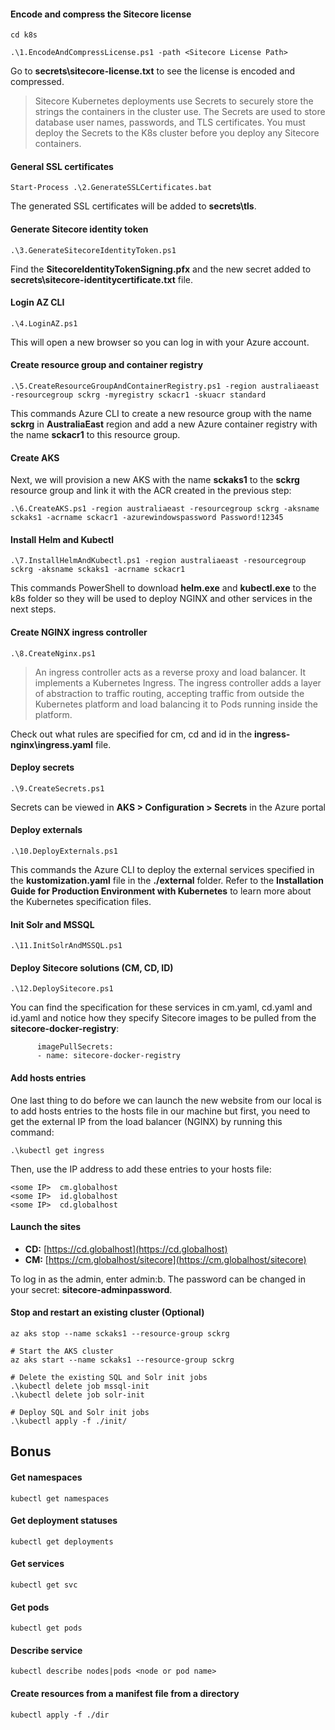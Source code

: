 #### Encode and compress the Sitecore license

```
cd k8s
```
```
.\1.EncodeAndCompressLicense.ps1 -path <Sitecore License Path>
```

Go to **secrets\sitecore-license.txt** to see the license is encoded and compressed.

> Sitecore Kubernetes deployments use Secrets to securely store the strings the containers in the
cluster use. The Secrets are used to store database user names, passwords, and TLS certificates. You must deploy the Secrets to the K8s cluster before you deploy any Sitecore containers.

#### General SSL certificates

```
Start-Process .\2.GenerateSSLCertificates.bat 
```

The generated SSL certificates will be added to **secrets\tls**.

#### Generate Sitecore identity token

```
.\3.GenerateSitecoreIdentityToken.ps1
```

Find the **SitecoreIdentityTokenSigning.pfx** and the new secret added to **secrets\sitecore-identitycertificate.txt** file.

#### Login AZ CLI

```
.\4.LoginAZ.ps1
```

This will open a new browser so you can log in with your Azure account.

#### Create resource group and container registry

```
.\5.CreateResourceGroupAndContainerRegistry.ps1 -region australiaeast -resourcegroup sckrg -myregistry sckacr1 -skuacr standard
```

This commands Azure CLI to create a new resource group with the name **sckrg** in **AustraliaEast** region and add a new Azure container registry with the name **sckacr1** to this resource group.

#### Create AKS

Next, we will provision a new AKS with the name **sckaks1** to the **sckrg** resource group and link it with the ACR created in the previous step: 

```
.\6.CreateAKS.ps1 -region australiaeast -resourcegroup sckrg -aksname sckaks1 -acrname sckacr1 -azurewindowspassword Password!12345
```

#### Install Helm and Kubectl

```
.\7.InstallHelmAndKubectl.ps1 -region australiaeast -resourcegroup sckrg -aksname sckaks1 -acrname sckacr1
```

This commands PowerShell to download **helm.exe** and **kubectl.exe** to the k8s folder so they will be used to deploy NGINX and other services in the next steps.

#### Create NGINX ingress controller

```
.\8.CreateNginx.ps1
```

> An ingress controller acts as a reverse proxy and load balancer. It implements a Kubernetes Ingress. The ingress controller adds a layer of abstraction to traffic routing, accepting traffic from outside the Kubernetes platform and load balancing it to Pods running inside the platform.

Check out what rules are specified for cm, cd and id in the **ingress-nginx\ingress.yaml** file.

#### Deploy secrets

```
.\9.CreateSecrets.ps1
```

Secrets can be viewed in **AKS > Configuration > Secrets** in the Azure portal

#### Deploy externals

```
.\10.DeployExternals.ps1
```

This commands the Azure CLI to deploy the external services specified in the **kustomization.yaml** file in the **./external** folder. Refer to the **Installation Guide for Production Environment with Kubernetes** to learn more about the Kubernetes specification files.

#### Init Solr and MSSQL

```
.\11.InitSolrAndMSSQL.ps1
```

#### Deploy Sitecore solutions (CM, CD, ID)

```
.\12.DeploySitecore.ps1
``` 

You can find the specification for these services in cm.yaml, cd.yaml and id.yaml and notice how they specify Sitecore images to be pulled from the **sitecore-docker-registry**: 

```
      imagePullSecrets:
      - name: sitecore-docker-registry
```

#### Add hosts entries

One last thing to do before we can launch the new website from our local is to add hosts entries to the hosts file in our machine but first, you need to get the external IP from the load balancer (NGINX) by running this command:

```
.\kubectl get ingress
```

Then, use the IP address to add these entries to your hosts file: 

```
<some IP>  cm.globalhost
<some IP>  id.globalhost
<some IP>  cd.globalhost
```

#### Launch the sites

- **CD:** [https://cd.globalhost](https://cd.globalhost)
- **CM:** [https://cm.globalhost/sitecore](https://cm.globalhost/sitecore)

To log in as the admin, enter admin:b. The password can be changed in your secret: **sitecore-adminpassword**.

#### Stop and restart an existing cluster (Optional)

```
az aks stop --name sckaks1 --resource-group sckrg
```

```
# Start the AKS cluster
az aks start --name sckaks1 --resource-group sckrg

# Delete the existing SQL and Solr init jobs
.\kubectl delete job mssql-init
.\kubectl delete job solr-init 

# Deploy SQL and Solr init jobs
.\kubectl apply -f ./init/
```

## Bonus

#### Get namespaces
```
kubectl get namespaces
```

#### Get deployment statuses
```
kubectl get deployments
```

#### Get services
```
kubectl get svc
```

#### Get pods
```
kubectl get pods
```

#### Describe service
```
kubectl describe nodes|pods <node or pod name>
```

#### Create resources from a manifest file from a directory
```
kubectl apply -f ./dir
```
